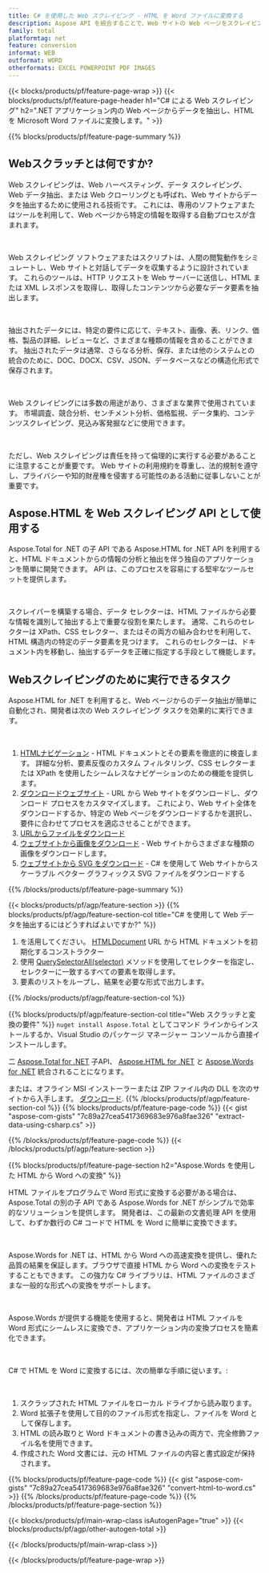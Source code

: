 ```yaml
---
title: C# を使用した Web スクレイピング - HTML を Word ファイルに変換する 
description: Aspose API を統合することで、Web サイトの Web ページをスクレイピングし、.NET アプリケーション経由で HTML を Microsoft Word ドキュメントにエクスポートします。 
family: total
platformtag: net
feature: conversion
informat: WEB
outformat: WORD
otherformats: EXCEL POWERPOINT PDF IMAGES
---
```

{{< blocks/products/pf/feature-page-wrap >}}
{{< blocks/products/pf/feature-page-header h1="C# による Web スクレイピング" h2=".NET アプリケーション内の Web ページからデータを抽出し、HTML を Microsoft Word ファイルに変換します。" >}}

{{% blocks/products/pf/feature-page-summary %}}

<h2 class="heading-border">Webスクラッチとは何ですか?</h2>

<p>Web スクレイピングは、Web ハーベスティング、データ スクレイピング、Web データ抽出、または Web クローリングとも呼ばれ、Web サイトからデータを抽出するために使用される技術です。 これには、専用のソフトウェアまたはツールを利用して、Web ページから特定の情報を取得する自動プロセスが含まれます。</p><br />
<p>Web スクレイピング ソフトウェアまたはスクリプトは、人間の閲覧動作をシミュレートし、Web サイトと対話してデータを収集するように設計されています。 これらのツールは、HTTP リクエストを Web サーバーに送信し、HTML または XML レスポンスを取得し、取得したコンテンツから必要なデータ要素を抽出します。</p><br />

<p>抽出されたデータには、特定の要件に応じて、テキスト、画像、表、リンク、価格、製品の詳細、レビューなど、さまざまな種類の情報を含めることができます。 抽出されたデータは通常、さらなる分析、保存、または他のシステムとの統合のために、DOC、DOCX、CSV、JSON、データベースなどの構造化形式で保存されます。</p><br />

<p>Web スクレイピングには多数の用途があり、さまざまな業界で使用されています。 市場調査、競合分析、センチメント分析、価格監視、データ集約、コンテンツスクレイピング、見込み客発掘などに使用できます。</p><br />

<p>ただし、Web スクレイピングは責任を持って倫理的に実行する必要があることに注意することが重要です。 Web サイトの利用規約を尊重し、法的規制を遵守し、プライバシーや知的財産権を侵害する可能性のある活動に従事しないことが重要です。</p>

<h2 class="heading-border">Aspose.HTML を Web スクレイピング API として使用する</h2>

<p>Aspose.Total for .NET の子 API である Aspose.HTML for .NET API を利用すると、HTML ドキュメントからの情報の分析と抽出を伴う独自のアプリケーションを簡単に開発できます。 API は、このプロセスを容易にする堅牢なツールセットを提供します。</p><br />

<p>スクレイパーを構築する場合、データ セレクターは、HTML ファイルから必要な情報を識別して抽出する上で重要な役割を果たします。 通常、これらのセレクターは XPath、CSS セレクター、またはその両方の組み合わせを利用して、HTML 構造内の特定のデータ要素を見つけます。 これらのセレクターは、ドキュメント内を移動し、抽出するデータを正確に指定する手段として機能します。</p>

<h2 class="heading-border">Webスクレイピングのために実行できるタスク</h2>

<p>Aspose.HTML for .NET を利用すると、Web ページからのデータ抽出が簡単に自動化され、開発者は次の Web スクレイピング タスクを効果的に実行できます。</p><br />

1. [HTMLナビゲーション](https://docs.aspose.com/html/net/html-navigation/) - HTML ドキュメントとその要素を徹底的に検査します。 詳細な分析、要素反復のカスタム フィルタリング、CSS セレクターまたは XPath を使用したシームレスなナビゲーションのための機能を提供します。
2. [ダウンロードウェブサイト](https://docs.aspose.com/html/net/download-website/) - URL から Web サイトをダウンロードし、ダウンロード プロセスをカスタマイズします。 これにより、Web サイト全体をダウンロードするか、特定の Web ページをダウンロードするかを選択し、要件に合わせてプロセスを適応させることができます。
3. [URLからファイルをダウンロード](https://docs.aspose.com/html/net/download-file-from-url/) 
4. [ウェブサイトから画像をダウンロード](https://docs.aspose.com/html/net/download-images-from-website/) - Web サイトからさまざまな種類の画像をダウンロードします。
5. [ウェブサイトから SVG をダウンロード](https://docs.aspose.com/html/net/download-svg-from-website/) - C# を使用して Web サイトからスケーラブル ベクター グラフィックス SVG ファイルをダウンロードする

{{% /blocks/products/pf/feature-page-summary  %}}

{{< blocks/products/pf/agp/feature-section >}}
{{% blocks/products/pf/agp/feature-section-col title="C# を使用して Web データを抽出するにはどうすればよいですか?" %}}

1. を活用してください。 [HTMLDocument](https://reference.aspose.com/html/net/aspose.html/htmldocument/htmldocument/) URL から HTML ドキュメントを初期化するコンストラクター
2. 使用 [QuerySelectorAll(selector)](https://reference.aspose.com/html/net/aspose.html.dom/document/queryselectorall/) メソッドを使用してセレクターを指定し、セレクターに一致するすべての要素を取得します。
3. 要素のリストをループし、結果を必要な形式で出力します。
 
{{% /blocks/products/pf/agp/feature-section-col %}}

{{% blocks/products/pf/agp/feature-section-col title="Web スクラッチと変換の要件" %}}
``nuget install Aspose.Total`` としてコマンド ラインからインストールするか、Visual Studio のパッケージ マネージャー コンソールから直接インストールします。

二 [Aspose.Total for .NET](https://products.aspose.com/total/net/) 子API、 [Aspose.HTML for .NET](https://products.aspose.com/html/net/) と [Aspose.Words for .NET](https://products.aspose.com/words/net/) 統合されることになります。

または、オフライン MSI インストーラーまたは ZIP ファイル内の DLL を次のサイトから入手します。 [ダウンロード](https://releases.aspose.com/total/net).
{{% /blocks/products/pf/agp/feature-section-col %}}
{{% blocks/products/pf/feature-page-code %}}
{{< gist "aspose-com-gists" "7c89a27cea5417369683e976a8fae326" "extract-data-using-csharp.cs" >}}

{{% /blocks/products/pf/feature-page-code %}}
{{< /blocks/products/pf/agp/feature-section >}}

{{% blocks/products/pf/feature-page-section  h2="Aspose.Words を使用した HTML から Word への変換" %}}
<p>HTML ファイルをプログラムで Word 形式に変換する必要がある場合は、Aspose.Total の別の子 API である Aspose.Words for .NET がシンプルで効率的なソリューションを提供します。 開発者は、この最新の文書処理 API を使用して、わずか数行の C# コードで HTML を Word に簡単に変換できます。</p><br />

<p>Aspose.Words for .NET は、HTML から Word への高速変換を提供し、優れた品質の結果を保証します。ブラウザで直接 HTML から Word への変換をテストすることもできます。 この強力な C# ライブラリは、HTML ファイルのさまざまな一般的な形式への変換をサポートします。</p><br />

<p>Aspose.Words が提供する機能を使用すると、開発者は HTML ファイルを Word 形式にシームレスに変換でき、アプリケーション内の変換プロセスを簡素化できます。</p><br />

<p>C# で HTML を Word に変換するには、次の簡単な手順に従います。:</p><br />

1. スクラップされた HTML ファイルをローカル ドライブから読み取ります。
1. Word 拡張子を使用して目的のファイル形式を指定し、ファイルを Word として保存します。
1. HTML の読み取りと Word ドキュメントの書き込みの両方で、完全修飾ファイル名を使用できます。
1. 作成された Word 文書には、元の HTML ファイルの内容と書式設定が保持されます。

{{% blocks/products/pf/feature-page-code %}}
{{< gist "aspose-com-gists" "7c89a27cea5417369683e976a8fae326" "convert-html-to-word.cs" >}}
{{% /blocks/products/pf/feature-page-code  %}}
{{% /blocks/products/pf/feature-page-section %}}

{{< blocks/products/pf/main-wrap-class isAutogenPage="true" >}}
{{< blocks/products/pf/agp/other-autogen-total >}}

{{< /blocks/products/pf/main-wrap-class >}}

{{< /blocks/products/pf/feature-page-wrap >}}